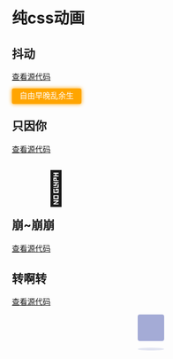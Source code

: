 # 纯css动画

## 抖动
[查看源代码](https://github.com/LAINE001/ik-ui/blob/master/docs/styles/animation.md)

<div class="animation-box flex-center box1">
  <span class="text">自由早晚乱余生</span>
</div>

## 只因你
[查看源代码](https://github.com/LAINE001/ik-ui/blob/master/docs/styles/animation.md)
<div class="animation-box flex-center box2">
  <div class="bounce-top">🏀</div>
</div>

## 崩~崩崩
[查看源代码](https://github.com/LAINE001/ik-ui/blob/master/docs/styles/animation.md)

<div class="animation-box flex-center box3">
  <ik-icon name="heart-fill" color="red" :size="86" />
</div>


## 转啊转
[查看源代码](https://github.com/LAINE001/ik-ui/blob/master/docs/styles/animation.md)

<div class="animation-box flex-center box4">
  <div class="loader"></div>
</div>

<!-- 下面真实代码 -->
<style lang="scss">
  .box1 {
    .text {
      background: orange;
      color: white;
      margin: auto;
      padding: .3em 1em .5em;
      border-radius: 3px;
      box-shadow: 0 0 .5em orange;
      animation: shake-baidu 2s ease 0s infinite;
      /* animation-play-state: paused; */
      /* animation-play-state: running; */
      cursor: pointer;
      user-select: none;
    }
    @keyframes shake-baidu {
      from    { transform: rotate(0deg); }
      4%      { transform: rotate(5deg); }
      12.5%   { transform: rotate(-5deg); }
      21%     { transform: rotate(5deg); }
      29%     { transform: rotate(-5deg); }
      37.5%   { transform: rotate(5deg); }
      46%     { transform: rotate(-5deg); }
      50%,to  { transform: rotate(0deg); }
    }
  }
  
  .box2 {
    .bounce-top {
      margin-top: 40px;
      width: 160px;
      height: 42px;
      border-radius: 4px;
      animation: bounce-top .9s both infinite;
      /* animation-delay: 5s; */
      font-size: 60px;
      text-align: center;
      line-height: 42px;
      @keyframes bounce-top {
        0%{transform:translateY(-45px);animation-timing-function:ease-in;opacity:1}
        24%{opacity:1}
        40%{transform:translateY(-24px);animation-timing-function:ease-in}
        65%{transform:translateY(-12px);animation-timing-function:ease-in}
        82%{transform:translateY(-6px);animation-timing-function:ease-in}
        93%{transform:translateY(-4px);animation-timing-function:ease-in}
        25%,55%,75%,87%{transform:translateY(0);animation-timing-function:ease-out}
        100%{transform:translateY(0);animation-timing-function:ease-out;opacity:1}
      }
    }
  }
  .box3 {
    .ik-icon {
      animation:heartbeat 1.5s ease-in-out infinite both;
    }
    @keyframes heartbeat {
      from{transform:scale(1);transform-origin:center center;animation-timing-function:ease-out}
      10%{transform:scale(.88);animation-timing-function:ease-in}
      17%{transform:scale(.95);animation-timing-function:ease-out}
      33%{transform:scale(.84);animation-timing-function:ease-in}
      45%{transform:scale(1);animation-timing-function:ease-out}
    }
  }
  .box4 {
    .loader {
      width: 48px;
      height: 48px;
      margin: auto;
      position: relative;
    }

    .loader::before {
      content: '';
      width: 48px;
      height: 5px;
      background: #a4abd650;
      position: absolute;
      top: 60px;
      left: 0%;
      border-radius: 50%;
      animation: shadow01 0.5s linear infinite;
    }

    .loader::after {
      content: '';
      width: 100%;
      height: 100%;
      background: #a4abd6;
      position: absolute;
      top: 0;
      left: 0%;
      border-radius: 4px;
      animation: jump01 0.5s linear infinite;
    }

    @keyframes jump01 {
      15% {
        border-bottom-right-radius: 3px;
      }

      25% {
        transform: translateY(9px) rotate(22.5deg);
      }

      50% {
        transform: translateY(18px) scale(1, 0.9) rotate(45deg);
        border-bottom-right-radius: 40px;
      }
      75% {
        transform: translateY(9px) rotate(67.5deg);
      }
      100% {
        transform: translateY(0) rotate(90deg);
      }
    }

    @keyframes shadow01 {
      0%,
      100% {
        transform: scale(1, 1);
      }
      50% {
        transform: scale(1.2, 1);
      }
    }
  }
</style>